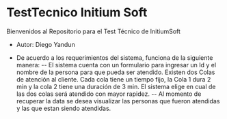 # TestTecnico Initium Soft
Bienvenidos al Repositorio para el Test Técnico de InitiumSoft  

- Autor: Diego Yandun

- De acuerdo a los requerimientos del sistema, funciona de la siguiente manera:
-- El sistema cuenta con un formulario para ingresar un Id y el nombre de la persona para que pueda ser
atendido. Existen dos Colas de atención al cliente. Cada cola tiene un tiempo fijo, la Cola 1 dura 2 min
y la cola 2 tiene una duración de 3 min. El sistema elige en cual de las dos colas será atendido con mayor rapidez.
-- Al momento de recuperar la data se desea visualizar las personas que fueron atendidas y las que estan siendo atendidas.
